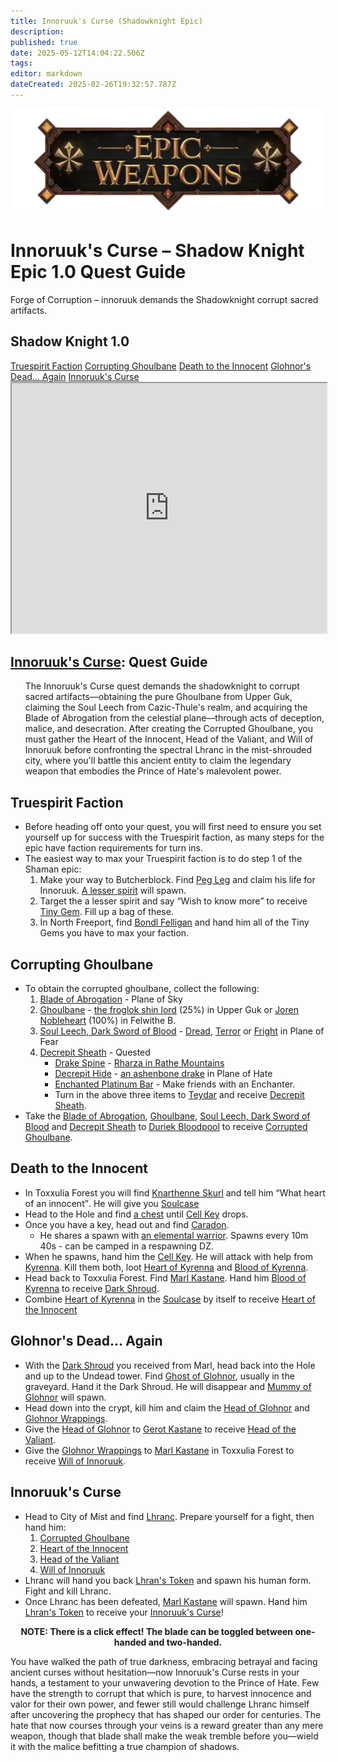 ```yaml
---
title: Innoruuk's Curse (Shadowknight Epic)
description: 
published: true
date: 2025-05-12T14:04:22.506Z
tags: 
editor: markdown
dateCreated: 2025-02-26T19:32:57.787Z
---
```


<!-- ───────────── Shadow Knight Epic 1.0 – Fiery Defender ───────────── -->
<div class="page-container">

  <!-- Header ------------------------------------------------------- -->
  <div class="hero-card">
    <img src="/epicweapons.webp" alt="Epic Shadow Knight Weapons Banner" class="hero-img">
    <h1 class="hero-title">Innoruuk's Curse – Shadow Knight Epic&nbsp;1.0 Quest Guide</h1>
    <p class="hero-sub">Forge of Corruption – innoruuk demands the Shadowknight corrupt sacred artifacts.</p>
  </div>

  <!-- Original top-level heading kept intact ----------------------- -->
  <h2 id="top" class="quest-card">Shadow Knight 1.0</h2>

  <!-- Quick-Nav ---------------------------------------------------- -->
  <nav class="toc-nav">
    <a href="#faction">Truespirit Faction</a>
    <a href="#sword">Corrupting Ghoulbane</a>
    <a href="#innocent">Death to the Innocent</a>
    <a href="#glohnor">Glohnor's Dead... Again</a>
    <a href="#final">Innoruuk's Curse</a>
  </nav>

  <!-- Item Preview ------------------------------------------------- -->
  <iframe src="https://eqdb.net/item/detail/14383" width="100%" height="400"></iframe>

  <!-- Intro -------------------------------------------------------- -->
  <div class="quest-card" id="intro">
<h2><a href="https://eqdb.net/item/detail/14383">Innoruuk's Curse</a>: Quest Guide</h2>
<ul>
  The Innoruuk's Curse quest demands the shadowknight to corrupt sacred artifacts—obtaining the pure Ghoulbane from Upper Guk, claiming the Soul Leech from Cazic-Thule's realm, and acquiring the Blade of Abrogation from the celestial plane—through acts of deception, malice, and desecration. After creating the Corrupted Ghoulbane, you must gather the Heart of the Innocent, Head of the Valiant, and Will of Innoruuk before confronting the spectral Lhranc in the mist-shrouded city, where you'll battle this ancient entity to claim the legendary weapon that embodies the Prince of Hate's malevolent power.
</ul>
  </div>

  <!-- ────────── Truespirit Faction ────────── -->
  <div class="quest-card" id="faction">
<h2>Truespirit Faction</h2>
<ul>
  <li>Before heading off onto your quest, you will first need to ensure you set yourself up for success with the Truespirit faction, as many steps for the epic have faction requirements for turn ins.</li>
  <li>The easiest way to max your Truespirit faction is to do step 1 of the Shaman epic:
    <ol><li>Make your way to Butcherblock. Find <a href="https://eqdb.net/npc/detail/68032">Peg Leg</a> and claim his life for Innoruuk. <a href="https://eqdb.net/npc/detail/68251">A lesser spirit</a> will spawn.</li>
      <li>Target the a lesser spirit and say <q>Wish to know more</q> to receive <a href="https://eqdb.net/item/detail/1665">Tiny Gem</a>. Fill up a bag of these.</li>
      <li>In North Freeport, find <a href="https://eqdb.net/npc/detail/8003">Bondl Felligan</a> and hand him all of the Tiny Gems you have to max your faction.</li>
    </ol>
  </li>
</ul>
  </div>

  <!-- ────────── Corrupting Ghoulbane ────────── -->
  <div class="quest-card" id="sword">
<h2>Corrupting Ghoulbane</h2>
<ul>
  <li>To obtain the corrupted ghoulbane, collect the following:
  <ol>
    <li><a href="https://eqdb.net/item/detail/5430">Blade of Abrogation</a> - Plane of Sky</li>
    <li><a href="https://eqdb.net/item/detail/5403">Ghoulbane</a> - <a href="https://eqdb.net/npc/detail/65128">the froglok shin lord</a> (25%) in Upper Guk or <a href="https://eqdb.net/npc/detail/62000">Joren Nobleheart</a> (100%) in Felwithe B.</li>
    <li><a href="https://eqdb.net/item/detail/11609">Soul Leech, Dark Sword of Blood</a> - <a href="https://eqdb.net/npc/detail/72000">Dread</a>, <a href="https://eqdb.net/npc/detail/72002">Terror</a> or <a href="https://eqdb.net/npc/detail/72004">Fright</a> in Plane of Fear</li>
    <li><a href="https://eqdb.net/item/detail/14366">Decrepit Sheath</a> - Quested
      <ul>
        <li><a href="https://eqdb.net/item/detail/14372">Drake Spine</a> - <a href="https://eqdb.net/npc/detail/50324">Rharza in Rathe Mountains</li>
        <li><a href="https://eqdb.net/item/detail/14371">Decrepit Hide</a> - <a href="https://eqdb.net/npc/detail/186012">an ashenbone drake</a> in Plane of Hate</li>
        <li><a href="https://eqdb.net/item/detail/16507">Enchanted Platinum Bar</a> - Make friends with an Enchanter.</li>
        <li>Turn in the above three items to <a href="https://eqdb.net/npc/detail/45044">Teydar</a> and receive <a href="https://eqdb.net/item/detail/14366">Decrepit Sheath</a>.</li>
      </ul>
    </ol>
    <li>Take the <a href="https://eqdb.net/item/detail/5430">Blade of Abrogation</a>, <a href="https://eqdb.net/item/detail/5403">Ghoulbane</a>, <a href="https://eqdb.net/item/detail/11609">Soul Leech, Dark Sword of Blood</a> and <a href="https://eqdb.net/item/detail/14366">Decrepit Sheath</a> to <a href="https://eqdb.net/npc/detail/75006">Duriek Bloodpool</a> to receive <a href="https://eqdb.net/item/detail/14367">Corrupted Ghoulbane</a>.
</ul>
  </div>

  <!-- ────────── Death to the Innocent ────────── -->
  <div class="quest-card" id="innocent">
<h2>Death to the Innocent</h2>
<ul>
  <li>In Toxxulia Forest you will find <a href="https://eqdb.net/npc/detail/38058">Knarthenne Skurl</a> and tell him <q>What heart of an innocent</q>. He will give you <a href="https://eqdb.net/item/detail/17051">Soulcase</a></li>
  <li>Head to the Hole and find <a href="https://eqdb.net/npc/detail/39058">a chest</a> until <a href="https://eqdb.net/item/detail/14373">Cell Key</a> drops.</li>
  <li>Once you have a key, head out and find <a href="https://eqdb.net/npc/detail/39069">Caradon</a>.
    <ul>
      <li>He shares a spawn with <a href="https://eqdb.net/npc/detail/39000">an elemental warrior</a>. Spawns every 10m 40s - can be camped in a respawning DZ.</li>
      </ul>
  </li>
  <li>When he spawns, hand him the <a href="https://eqdb.net/item/detail/14373">Cell Key</a>. He will attack with help from <a href="https://eqdb.net/npc/detail/39155">Kyrenna</a>. Kill them both, loot <a href="https://eqdb.net/item/detail/14380">Heart of Kyrenna</a> and <a href="https://eqdb.net/item/detail/14381">Blood of Kyrenna</a>.</li>
  <li>Head back to Toxxulia Forest. Find <a href="https://eqdb.net/npc/detail/74089">Marl Kastane</a>. Hand him <a href="https://eqdb.net/item/detail/14381">Blood of Kyrenna</a> to receive <a href="https://eqdb.net/item/detail/14377">Dark Shroud</a>.</li>
  <li>Combine <a href="https://eqdb.net/item/detail/14380">Heart of Kyrenna</a> in the <a href="https://eqdb.net/item/detail/17051">Soulcase</a> by itself to receive <a href="https://eqdb.net/item/detail/14368">Heart of the Innocent</a>
  </li>
</ul>
  </div>

  <!-- ────────── Glohnor's Dead... Again ────────── -->
  <div class="quest-card" id="glohnor">
<h2>Glohnor's Dead... Again</h2>
<ul>
  <li>With the <a href="https://eqdb.net/item/detail/14377">Dark Shroud</a> you received from Marl, head back into the Hole and up to the Undead tower. Find <a href="https://eqdb.net/npc/detail/39082">Ghost of Glohnor</a>, usually in the graveyard. Hand it the Dark Shroud. He will disappear and <a href="https://eqdb.net/npc/detail/39165">Mummy of Glohnor</a> will spawn.</li>
    <li>Head down into the crypt, kill him and claim the <a href="https://eqdb.net/item/detail/14378">Head of Glohnor</a> and <a href="https://eqdb.net/item/detail/14379">Glohnor Wrappings</a>.</li>
  <li>Give the <a href="https://eqdb.net/item/detail/14378">Head of Glohnor</a> to <a href="https://eqdb.net/npc/detail/75012">Gerot Kastane</a> to receive <a href="https://eqdb.net/item/detail/14369">Head of the Valiant</a>.</li>
  <li>Give the <a href="https://eqdb.net/item/detail/14379">Glohnor Wrappings</a> to <a href="https://eqdb.net/npc/detail/74089">Marl Kastane</a> in Toxxulia Forest to receive <a href="https://eqdb.net/item/detail/14370">Will of Innoruuk</a>.
</ul>
  </div>

  <!-- ────────── Redemption ────────── -->
  <div class="quest-card final" id="final">
<h2>Innoruuk's Curse</h2>
<ul>
  <li>Head to City of Mist and find <a href="https://eqdb.net/npc/detail/90093">Lhranc</a>. Prepare yourself for a fight, then hand him:<ol>
    <li><a href="https://eqdb.net/item/detail/14367">Corrupted Ghoulbane</a></li>
    <li><a href="https://eqdb.net/item/detail/14368">Heart of the Innocent</a></li>
    <li><a href="https://eqdb.net/item/detail/14369">Head of the Valiant</a></li>
    <li><a href="https://eqdb.net/item/detail/14370">Will of Innoruuk</a></li>
    </ol>
  </li>
  <li>Lhranc will hand you back <a href="https://eqdb.net/item/detail/14384">Lhran's Token</a> and spawn his human form. Fight and kill Lhranc.</li>
  <li>Once Lhranc has been defeated, <a href="https://eqdb.net/npc/detail/90189">Marl Kastane</a> will spawn. Hand him <a href="https://eqdb.net/item/detail/14384">Lhran's Token</a> to receive your <a href="https://eqdb.net/item/detail/14383">Innoruuk's Curse</a>!
</ul>
<p><b><center>NOTE: There is a click effect! The blade can be toggled between one-handed and two-handed.</center></b></p>
  </div>

  <p class="reward">You have walked the path of true darkness, embracing betrayal and facing ancient curses without hesitation—now Innoruuk's Curse rests in your hands, a testament to your unwavering devotion to the Prince of Hate. Few have the strength to corrupt that which is pure, to harvest innocence and valor for their own power, and fewer still would challenge Lhranc himself after uncovering the prophecy that has shaped our order for centuries. The hate that now courses through your veins is a reward greater than any mere weapon, though that blade shall make the weak tremble before you—wield it with the malice befitting a true champion of shadows.</p>

</div>
